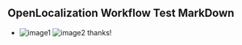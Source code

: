 ## OpenLocalization Workflow Test MarkDown
* ![image1](.\1b3e3db0-9916-4db9-a91b-7971d8c4a49d.PNG)   ![image2](.\6fe84948-bba0-401c-a8d2-de7e7c123e51.png) 
thanks!